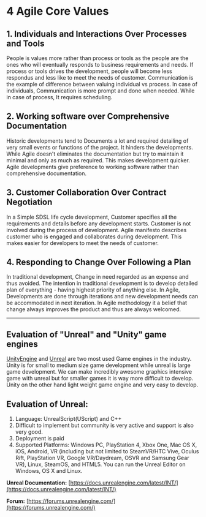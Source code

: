 # 4 Agile Core Values

## 1. Individuals and Interactions Over Processes and Tools
People is values more rather than process or tools as the people are the ones who will eventually responds to business requirements and needs. If process or tools drives the development, people will become less respondus and less like to meet the needs of customer. Communication is the example of difference between valuing individual vs process. In case of individuals, Communication is more prompt and done when needed. While in case of process, It requires scheduling.

## 2. Working software over Comprehensive Documentation
Historic developments tend to Documents a lot and required detailing of very small events or functions of the project. It hinders the developments. While Agile doesn't eliminates the documentation but try to maintain it minimal and only as much as required. This makes development quicker. Agile developments give preference to working software rather than comprehensive documentation.

## 3. Customer Collaboration Over Contract Negotiation
In a Simple SDSL life cycle development, Customer specifies all the requirements and details before any development starts. Customer is not involved during the process of development. Agile manifesto describes customer who is engaged and collaborates during development. This makes easier for developers to meet the needs of customer.

## 4. Responding to Change Over Following a Plan
In traditional development, Change in need regarded as an expense and thus avoided. The intention in traditional development is to develop detailed plan of everything - having highest priority of anything else. In Agile, Developments are done through iterations and new development needs can be accommodated in next iteration. In Agile methodology it a belief that change always improves the product and thus are always welcomed.

***

## Evaluation of "Unreal" and "Unity" game engines


[UnityEngine](https://unity3d.com/) and [Unreal](https://www.unrealengine.com/en-US/blog) are two most used Game engines in the industry. Unity is for small to medium size game development while unreal is large game development. We can make incredibly awesome graphics intensive game with unreal but for smaller games it is way more difficult to develop. Unity on the other hand light weight game engine and very easy to develop.

## Evaluation of Unreal:
1. Language: UnrealScript(UScript) and C++
2. Difficult to implement but community is very active and support is also very good.
3. Deployment is paid
4. Supported Platforms: Windows PC, PlayStation 4, Xbox One, Mac OS X, iOS, Android, VR (including but not limited to SteamVR/HTC Vive, Oculus Rift, PlayStation VR, Google VR/Daydream, OSVR and Samsung Gear VR), Linux, SteamOS, and HTML5. You can run the Unreal Editor on Windows, OS X and Linux.

**Unreal Documentation:** [https://docs.unrealengine.com/latest/INT/](https://docs.unrealengine.com/latest/INT/)

**Forum:** [https://forums.unrealengine.com/](https://forums.unrealengine.com/)
